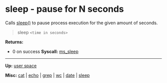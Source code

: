 # sleep - pause for N seconds

Calls [sleep()](../../kernel/syscalls/ms_sleep.md) to pause process execution for the given amount of seconds.

> sleep `<time in seconds>`

**Returns:**
- 0 on success
**Syscall:** [ms_sleep](../../kernel/syscalls/ms_sleep.md)

---
**Up:** [user space](../userspace.md)

**Misc:** [cat](cat.md) | [echo](echo.md) | [grep](grep.md) | [wc](wc.md) | [date](date.md) | [sleep](sleep.md)
